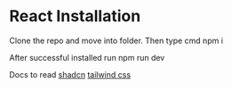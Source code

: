 # React Installation

Clone the repo and move into folder.
Then type cmd
  npm i

After successful installed run 
  npm run dev

Docs to read
[shadcn](https://ui.shadcn.com/docs)
[tailwind css](https://tailwindcss.com/docs/guides/vite)
